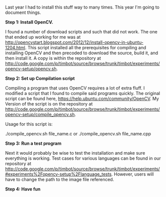 Last year I had to install this stuff way to many times. This year I'm going to document things.

**Step 1: Install OpenCV.**

I found a number of download scripts and such that did not work. The one that ended up working for me was at http://opencvstart.blogspot.com/2012/12/install-opencv-in-ubuntu-1204.html. This script installed all the prerequisites for compiling and installing OpenCV and then precoded to download the source, build it, and then install it. A copy is within the repository at http://code.google.com/p/timbot/source/browse/trunk/timbot/experiments/opencv-setup/opencv.sh.

**Step 2: Set up Compilation script**

Compiling a program that uses OpenCV requires a lot of extra fluff. I modified a script that I found to compile said programs quickly. The original script can be found here, https://help.ubuntu.com/community/OpenCV. My Version of the script is on the repository at http://code.google.com/p/timbot/source/browse/trunk/timbot/experiments/opencv-setup/compile_opencv.sh.

Usage for this script is:

./compile\_opencv.sh file\_name.c
or
./compile\_opencv.sh file\_name.cpp


**Step 3: Run a test program**

Next it would probably be wise to test the installation and make sure everything is working. Test cases for various languages can be found in our repository at http://code.google.com/p/timbot/source/browse/trunk/timbot/experiments/#experiments%2Fopencv-setup%2Flanguage_tests. However, users will have to change the path to the image file referenced.

**Step 4: Have fun**